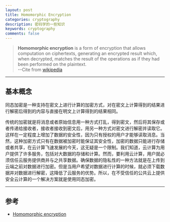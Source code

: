 ```yaml
---
layout: post
title: Homomorphic Encryption
categories: cryptography
description: 密码学的一些知识
keywords: cryptography
comments: false
---  
```

<script type="text/javascript" src="http://cdn.mathjax.org/mathjax/latest/MathJax.js?config=default"></script>   
> **Homomorphic encryption** is a form of encryption that allows computation on ciphertexts, generating an encrypted result which, when decrypted, matches the result of the operations as if they had been performed on the plaintext.          
                   --Cite from [wikipedia](https://en.wikipedia.org/wiki/Homomorphic_encryption)   

--- 
## 基本概念      
同态加密是一种支持在密文上进行计算的加密方式，对在密文上计算得到的结果进行解密后得到的内容与直接在明文上计算得到的结果相同。    

传统的加密就是将消息或者原始信息用一种方式打乱，得到密文，然后将其保存或者传递给接收者，接收者接收到密文后，用另一种方式对密文进行解密并读取它。这样在一定程度上增加了数据的安全性，因为只有授权的用户才能够读取消息。当然，这种加密方式只有在数据被加密时能保证其安全性，加密的数据只能进行存储或者共享，在云计算飞速发展的今天，这无疑是一个限制。我们知道，云计算为用户提供了许多服务，包括对大数据的存储和计算。然而，要利用云计算，用户就必须信任云服务提供商并与之共享数据。确保数据的隐私性的一种方法就是在上传到云端之前对数据进行加密。但是当用户希望对数据进行计算的时候，就必须下载数据并对数据进行解密，这降低了云服务的优势。所以，在不受信任的公共云上提供安全云计算的一个解决方案就是使用同态加密。   


    






---
## 参考     
- [Homomorphic encryption](https://en.wikipedia.org/wiki/Homomorphic_encryption)